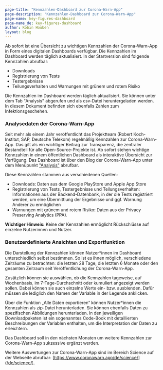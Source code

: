 ```yaml
---
page-title: "Kennzahlen-Dashboard zur Corona-Warn-App"
page-description: "Kennzahlen-Dashboard zur Corona-Warn-App"
page-name: key-figures-dashboard
page-name_de: key-figures-dashboard
author: Robin Houben 
layout: blog
---
```


Ab sofort ist eine Übersicht zu wichtigen Kennzahlen der Corona-Warn-App in Form eines digitalen Dashboards verfügbar. Die Kennzahlen im Dashboard werden täglich aktualisiert. In der Startversion sind folgende Kennzahlen abrufbar:

- Downloads
- Registrierung von Tests
- Testergebnisse
- Teilungsverhalten und Warnungen mit grünem und rotem Risiko



<!-- overview -->

Die Kennzahlen im Dashboard werden täglich aktualisiert. Sie können unter dem Tab "Analysis" abgerufen und als csv-Datei heruntergeladen werden. In diesem Dokument befinden sich ebenfalls Zahlen zum Infektionsgeschehen.  

### Analysedaten der Corona-Warn-App 

Seit mehr als einem Jahr veröffentlicht das Projektteam (Robert Koch-Institut, SAP, Deutsche Telekom) regelmäßig Kennzahlen zur Corona-Warn-App. Das gilt als ein wichtiger Beitrag zur Transparenz, die zentraler Bestandteil für alle Open-Source-Projekte ist. 
Ab sofort stehen wichtige Kennzahlen in einem öffentlichen Dashboard als interaktive Übersicht zur Verfügung. Das Dashboard ist über den Blog der Corona-Warn-App unter dem Menüpunkt ["Analysis"](/de/analysis/) abrufbar.  

Diese Kennzahlen stammen aus verschiedenen Quellen:

-	Downloads: Daten aus dem Google PlayStore und Apple App Store 
-	Registrierung von Tests, Testergebnisse und Teilungsverhalten: Informationen aus der Backend-Datenbank, in der die Tests registriert werden, um eine Übermittlung der Ergebnisse und ggf. Warnung Anderer zu ermöglichen
-	Warnungen mit grünem und rotem Risiko: Daten aus der Privacy Preserving Analytics (PPA).

**Wichtiger Hinweis:** Keine der Kennzahlen ermöglicht Rückschlüsse auf einzelne Nutzerinnen und Nutzer.

### Benutzerdefinierte Ansichten und Exportfunktion

Die Darstellung der Kennzahlen können Nutzer\*innen im Dashboard unterschiedlich selbst bestimmen. So ist es ihnen möglich, verschiedene Zeiträume zu betrachten: die letzten 28 Tage, die letzten 6 Monate oder den gesamten Zeitraum seit Veröffentlichung der Corona-Warn-App. 

Zusätzlich können sie  auswählen, ob die Kennzahlen tageweise, auf Wochenbasis, im 7-Tage-Durchschnitt oder kumuliert angezeigt werden sollen. Dabei können sie auch einzelne Werte ein- bzw. ausblenden.  Dafür müssen sie lediglich den Namen der Variable in der Legende anklicken.

Über die Funktion „Alle Daten exportieren“ können Nutzer\*innen die Kennzahlen als zip-Datei herunterladen. Sie können ebenfalls Daten zu spezifischen Abbildungen herunterladen. In den jeweiligen Downloadpaketen ist ein sogenanntes Code-Book mit detaillierten Beschreibungen der Variablen enthalten, um die Interpretation der Daten zu erleichtern. 

Das Dashboard soll in den nächsten Monaten um weitere Kennzahlen zur Corona-Warn-App sukzessive ergänzt werden. 

Weitere Auswertungen zur Corona-Warn-App sind im Bereich Science auf der Webseite abrufbar: [https://www.coronawarn.app/de/science/](/de/science/).
